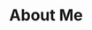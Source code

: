 ---
title: About Me
type: page
layout: index
weight: 1
imageTitleName: Background Image
imageTitle: Pillars of Creation
imageCreditName: Credit
imageCredit: NASA, ESA, CSA, STScI
greeting: "Hi! I am Henry!"
oneSentenceIntro: "I am a recent astronomy & astrophysics PhD graduate at the University of Toronto, welcome to my personal website!!"
emailname: Email
addressname: Address
address1: "University of Toronto, Canada"
address2: ""
socialname: Social
---